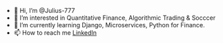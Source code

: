 - 👋 Hi, I’m @Julius-777
- 👀 I’m interested in Quantitative Finance, Algorithmic Trading & Socccer
- 🌱 I’m currently learning Django, Microservices, Python for Finance. 
- 📫 How to reach me [LinkedIn](https://linkedin.com/in/juliusmiyumo/) 

<!---
Julius-777/Julius-777 is a ✨ special ✨ repository because its `README.md` (this file) appears on your GitHub profile.
You can click the Preview link to take a look at your changes.
--->
